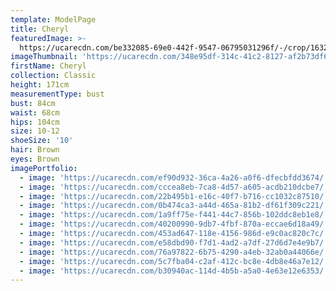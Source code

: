 ```yaml
---
template: ModelPage
title: Cheryl
featuredImage: >-
  https://ucarecdn.com/be332085-69e0-442f-9547-06795031296f/-/crop/1632x1025/0,505/-/preview/
imageThumbnail: 'https://ucarecdn.com/348e95df-314c-41c2-8127-af2b73df6747/'
firstName: Cheryl
collection: Classic
height: 171cm
measurementType: bust
bust: 84cm
waist: 68cm
hips: 104cm
size: 10-12
shoeSize: '10'
hair: Brown
eyes: Brown
imagePortfolio:
  - image: 'https://ucarecdn.com/ef90d932-36ca-4a26-a0f6-dfecbfdd3674/'
  - image: 'https://ucarecdn.com/cccea8eb-7ca8-4d57-a605-acdb210dcbe7/'
  - image: 'https://ucarecdn.com/22b495b1-e16c-40f7-b716-cc1032c87510/'
  - image: 'https://ucarecdn.com/0b474ca3-a44d-465a-81b2-df61f309c221/'
  - image: 'https://ucarecdn.com/1a9ff75e-f441-44c7-856b-102ddc8eb1e8/'
  - image: 'https://ucarecdn.com/40200990-9db7-4fbf-870a-eccae6d18a49/'
  - image: 'https://ucarecdn.com/453ad647-118e-4156-986d-e9c0ac820c7c/'
  - image: 'https://ucarecdn.com/e58dbd90-f7d1-4ad2-a7df-27d6d7e4e9b7/'
  - image: 'https://ucarecdn.com/76a97822-6b75-4290-a4eb-32ab0a44066e/'
  - image: 'https://ucarecdn.com/5c7fba04-c2af-412c-bc8e-4db8e46a7e12/'
  - image: 'https://ucarecdn.com/b30940ac-114d-4b5b-a5a0-4e63e12e6353/'
---
```


